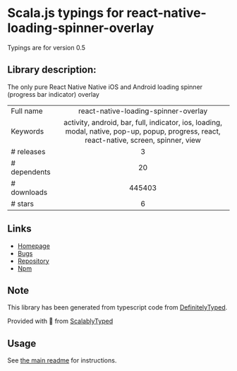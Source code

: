 
# Scala.js typings for react-native-loading-spinner-overlay

Typings are for version 0.5

## Library description:
The only pure React Native Native iOS and Android loading spinner (progress bar indicator) overlay

|                    |                 |
| ------------------ | :-------------: |
| Full name          | react-native-loading-spinner-overlay |
| Keywords           | activity, android, bar, full, indicator, ios, loading, modal, native, pop-up, popup, progress, react, react-native, screen, spinner, view |
| # releases         | 3 |
| # dependents       | 20 |
| # downloads        | 445403 |
| # stars            | 6 |

## Links
- [Homepage](https://github.com/joinspontaneous/react-native-loading-spinner-overlay)
- [Bugs](https://github.com/joinspontaneous/react-native-loading-spinner-overlay/issues)
- [Repository](https://github.com/joinspontaneous/react-native-loading-spinner-overlay)
- [Npm](https://www.npmjs.com/package/react-native-loading-spinner-overlay)
    


## Note
This library has been generated from typescript code from [DefinitelyTyped](https://definitelytyped.org).

Provided with :purple_heart: from [ScalablyTyped](https://github.com/oyvindberg/ScalablyTyped)

## Usage
See [the main readme](../../readme.md) for instructions.


